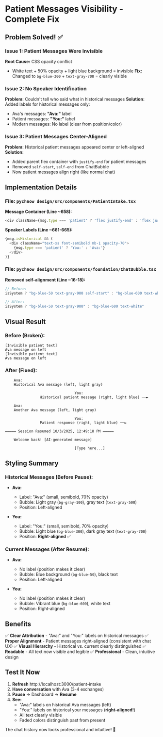 # Patient Messages Visibility - Complete Fix

## Problem Solved! ✅

### Issue 1: Patient Messages Were Invisible
**Root Cause:** CSS opacity conflict
- White text + 50% opacity + light blue background = invisible
**Fix:** Changed to `bg-blue-300` + `text-gray-700` = clearly visible

### Issue 2: No Speaker Identification
**Problem:** Couldn't tell who said what in historical messages
**Solution:** Added labels for historical messages only:
- Ava's messages: **"Ava:"** label
- Patient messages: **"You:"** label
- Modern messages: No label (clear from position/color)

### Issue 3: Patient Messages Center-Aligned
**Problem:** Historical patient messages appeared center or left-aligned
**Solution:** 
- Added parent flex container with `justify-end` for patient messages
- Removed `self-start`, `self-end` from ChatBubble
- Now patient messages align right (like normal chat)

## Implementation Details

### File: `pychnow design/src/components/PatientIntake.tsx`

**Message Container (Line ~658):**
```typescript
<div className={msg.type === 'patient' ? 'flex justify-end' : 'flex justify-start'}>
```

**Speaker Labels (Line ~661-665):**
```typescript
{msg.isHistorical && (
  <div className="text-xs font-semibold mb-1 opacity-70">
    {msg.type === 'patient' ? 'You:' : 'Ava:'}
  </div>
)}
```

### File: `pychnow design/src/components/foundation/ChatBubble.tsx`

**Removed self-alignment (Line ~16-18):**
```typescript
// Before:
isSystem ? "bg-blue-50 text-gray-900 self-start" : "bg-blue-600 text-white self-end ml-auto"

// After:
isSystem ? "bg-blue-50 text-gray-900" : "bg-blue-600 text-white"
```

## Visual Result

### Before (Broken):
```
[Invisible patient text]
Ava message on left
[Invisible patient text]
Ava message on left
```

### After (Fixed):
```
    Ava:
    Historical Ava message (left, light gray)

                                You:
                Historical patient message (right, light blue) ──►

    Ava:
    Another Ava message (left, light gray)

                                You:
                Patient response (right, light blue) ──►

━━━━━ Session Resumed 10/3/2025, 12:49:18 PM ━━━━━

    Welcome back! [AI-generated message]

                                [Type here...]
```

## Styling Summary

### Historical Messages (Before Pause):
- **Ava:** 
  - Label: "Ava:" (small, semibold, 70% opacity)
  - Bubble: Light gray (`bg-gray-100`), gray text (`text-gray-500`)
  - Position: Left-aligned
  
- **You:**
  - Label: "You:" (small, semibold, 70% opacity)
  - Bubble: Light blue (`bg-blue-300`), dark gray text (`text-gray-700`)
  - Position: **Right-aligned** ✅

### Current Messages (After Resume):
- **Ava:**
  - No label (position makes it clear)
  - Bubble: Blue background (`bg-blue-50`), black text
  - Position: Left-aligned

- **You:**
  - No label (position makes it clear)
  - Bubble: Vibrant blue (`bg-blue-600`), white text
  - Position: Right-aligned

## Benefits

✅ **Clear Attribution** - "Ava:" and "You:" labels on historical messages
✅ **Proper Alignment** - Patient messages right-aligned (consistent with chat UX)
✅ **Visual Hierarchy** - Historical vs. current clearly distinguished
✅ **Readable** - All text now visible and legible
✅ **Professional** - Clean, intuitive design

## Test It Now

1. **Refresh** http://localhost:3000/patient-intake
2. **Have conversation** with Ava (3-4 exchanges)
3. **Pause** → Dashboard → **Resume**
4. **See:**
   - "Ava:" labels on historical Ava messages (left)
   - "You:" labels on historical your messages (**right-aligned!**)
   - All text clearly visible
   - Faded colors distinguish past from present

The chat history now looks professional and intuitive! 🎉

